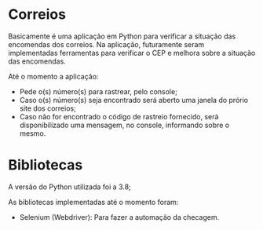 # Correios

Basicamente é uma aplicação em Python para verificar a situação das encomendas dos correios.
Na aplicação, futuramente seram implementadas ferramentas para verificar o CEP e melhora sobre a situação das encomendas.

Até o momento a aplicação: 

- Pede o(s) número(s) para rastrear, pelo console; 
- Caso o(s) número(s) seja encontrado será aberto uma janela do prório site dos correios;
- Caso não for encontrado o código de rastreio fornecido, será disponibilizado uma mensagem, no console, informando sobre o mesmo.

# Bibliotecas 

A versão do Python utilizada foi a 3.8;

As bibliotecas implementadas até o momento foram: 

- Selenium (Webdriver): Para fazer a automação da checagem.
